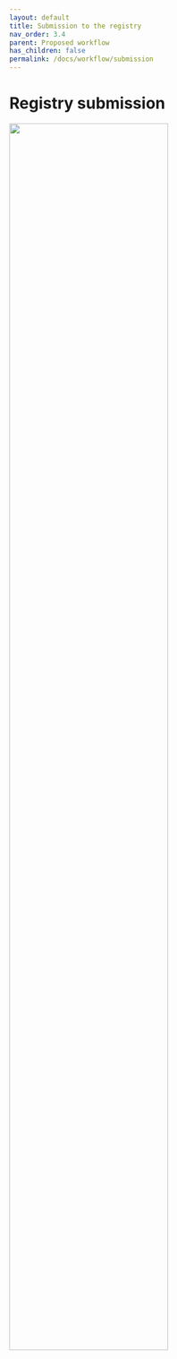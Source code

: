 ```yaml
---
layout: default
title: Submission to the registry
nav_order: 3.4
parent: Proposed workflow
has_children: false
permalink: /docs/workflow/submission
---
```


# Registry submission

<img src='../../files/submit.png' width='75%' > 